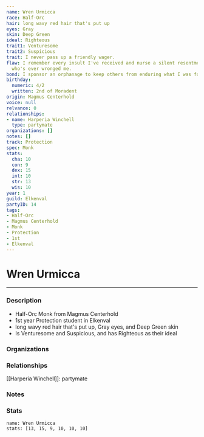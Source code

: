 ```yaml
---
name: Wren Urmicca
race: Half-Orc
hair: long wavy red hair that's put up
eyes: Gray
skin: Deep Green
ideal: Righteous
trait1: Venturesome
trait2: Suspicious
trait: I never pass up a friendly wager.
flaw: I remember every insult I've received and nurse a silent resentment toward anyone
  who's ever wronged me.
bond: I sponsor an orphanage to keep others from enduring what I was forced to endure.
birthday:
  numeric: 4/2
  written: 2nd of Moradent
origin: Magmus Centerhold
voice: null
relvance: 0
relationships:
- name: Harperia Winchell
  type: partymate
organizations: []
notes: []
track: Protection
spec: Monk
stats:
  cha: 10
  con: 9
  dex: 15
  int: 10
  str: 13
  wis: 10
year: 1
guild: Elkenval
partyID: 14
tags:
- Half-Orc
- Magmus Centerhold
- Monk
- Protection
- 1st
- Elkenval
---
```

# Wren Urmicca
---
### Description
- Half-Orc Monk from Magmus Centerhold
- 1st year Protection student in Elkenval
- long wavy red hair that's put up, Gray eyes, and Deep Green skin
- Is Venturesome and Suspicious, and has Righteous as their ideal

### Organizations

### Relationships
[[Harperia Winchell]]: partymate

### Notes

### Stats
```statblock
name: Wren Urmicca
stats: [13, 15, 9, 10, 10, 10]
```